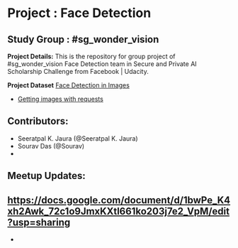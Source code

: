 # Project : Face Detection
## Study Group : #sg_wonder_vision


**Project Details:**
This is the repository for group project of #sg_wonder_vision Face Detection team in Secure and Private AI Scholarship Challenge from Facebook | Udacity.
  



**Project Dataset**
[Face Detection in Images](https://www.kaggle.com/dataturks/face-detection-in-images)
- [Getting images with requests](https://www.kaggle.com/volkankalin/getting-images-with-requests/notebook)
##  Contributors:
- Seeratpal K. Jaura  (@Seeratpal K. Jaura) 
- Sourav Das (@Sourav) 
- 


## Meetup Updates:
https://docs.google.com/document/d/1bwPe_K4xh2Awk_72c1o9JmxKXtl661ko203j7e2_VpM/edit?usp=sharing
-
- 


